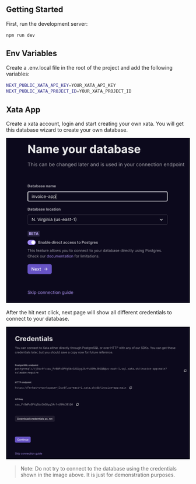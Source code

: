 ## Getting Started

First, run the development server:

```bash
npm run dev
```

## Env Variables

Create a .env.local file in the root of the project and add the following variables:

```bash
NEXT_PUBLIC_XATA_API_KEY=YOUR_XATA_API_KEY
NEXT_PUBLIC_XATA_PROJECT_ID=YOUR_XATA_PROJECT_ID
```

## Xata App

Create a xata account, login and start creating your own xata. You will get this database wizard to create your own database.

![](/public/images/screenshots/sh_xata.png)

After the hit next click, next page will show all different credentials to connect to your database.

![](/public/images/screenshots/sh_xata_credentials.png)

> Note: Do not try to connect to the database using the credentials shown in the image above. It is just for demonstration purposes.
